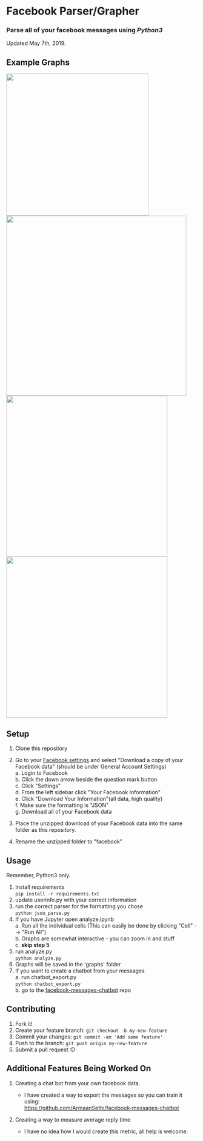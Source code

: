 # Facebook Parser/Grapher
### Parse all of your facebook messages using _**Python3**_  
Updated May 7th, 2019.

## Example Graphs 
<span><img src="https://user-images.githubusercontent.com/25948390/44682733-81fade80-aa44-11e8-8339-3a38a5d22f21.png" width="375">
<img src="https://user-images.githubusercontent.com/25948390/44682734-832c0b80-aa44-11e8-9d80-c9db0602de04.png" width="475">
</span>
<img src="https://user-images.githubusercontent.com/25948390/44682735-83c4a200-aa44-11e8-9ba5-9058bfaf2d56.png" width="425">
<img src="https://user-images.githubusercontent.com/25948390/44682739-84f5cf00-aa44-11e8-8b5d-1007614d8b2b.png" width="425">


## Setup
1. Clone this repository
2. Go to your [Facebook settings](https://www.facebook.com/settings) and select "Download a copy of your Facebook data" (should be under General Account Settings)  
  a. Login to Facebook  
  b. Click the down arrow beside the question mark button  
  c. Click "Settings"  
  d. From the left sidebar click "Your Facebook Information"  
  e. Click "Download Your Information"(all data, high quality)  
  f. Make sure the formatting is "JSON"   
  g. Download all of your Facebook data  
  
3. Place the unzipped download of your Facebook data into the same folder as this repository.  
4. Rename the unzipped folder to "facebook"  

## Usage
Remember, Python3 only.  
1. Install requirements  
      `pip install -r requirements.txt`  
2. update userinfo.py with your correct information  
3. run the correct parser for the formatting you chose  
      `python json_parse.py`
4. If you have Jupyter open analyze.ipynb    
  a. Run all the individual cells (This can easily be done by clicking "Cell" --> "Run All")  
  b. Graphs are somewhat interactive - you can zoom in and stuff  
  c. __skip step 5__
5. run analyze.py  
      `python analyze.py`  
6. Graphs will be saved in the 'graphs' folder
7. If you want to create a chatbot from your messages   
  a. run chatbot_export.py  
      `python chatbot_export.py`  
  b. go to the [facebook-messages-chatbot](https://github.com/ArmaanSethi/facebook-messages-chatbot) repo  
     
## Contributing
1. Fork it!
2. Create your feature branch: `git checkout -b my-new-feature`
3. Commit your changes: `git commit -am 'Add some feature'`
4. Push to the branch: `git push origin my-new-feature`
5. Submit a pull request :D

## Additional Features Being Worked On
1. Creating a chat bot from your own facebook data. <br>
    - I have created a way to export the messages so you can train it using: <br>
  https://github.com/ArmaanSethi/facebook-messages-chatbot
  
2. Creating a way to measure average reply time <br>
    - I have no idea how I would create this metric, all help is welcome.
